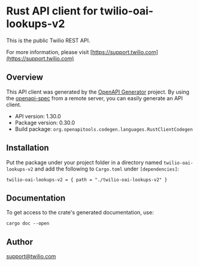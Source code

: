 # Rust API client for twilio-oai-lookups-v2

This is the public Twilio REST API.

For more information, please visit [https://support.twilio.com](https://support.twilio.com)

## Overview

This API client was generated by the [OpenAPI Generator](https://openapi-generator.tech) project.  By using the [openapi-spec](https://openapis.org) from a remote server, you can easily generate an API client.

- API version: 1.30.0
- Package version: 0.30.0
- Build package: `org.openapitools.codegen.languages.RustClientCodegen`

## Installation

Put the package under your project folder in a directory named `twilio-oai-lookups-v2` and add the following to `Cargo.toml` under `[dependencies]`:

```
twilio-oai-lookups-v2 = { path = "./twilio-oai-lookups-v2" }
```

## Documentation

To get access to the crate's generated documentation, use:

```
cargo doc --open
```

## Author

support@twilio.com

